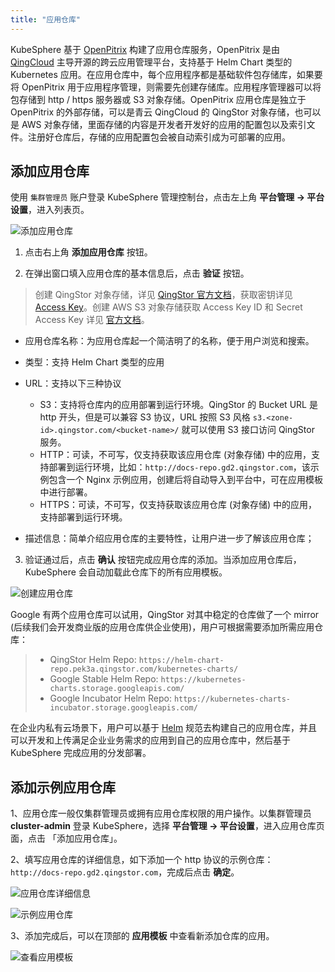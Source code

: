 ```yaml
---
title: "应用仓库"
---
```


KubeSphere 基于 [OpenPitrix](https://openpitrix.io) 构建了应用仓库服务，OpenPitrix 是由 [QingCloud](https://www.qingcloud.com) 主导开源的跨云应用管理平台，支持基于 Helm Chart 类型的 Kubernetes 应用。在应用仓库中，每个应用程序都是基础软件包存储库，如果要将 OpenPitrix 用于应用程序管理，则需要先创建存储库。应用程序管理器可以将包存储到 http / https 服务器或 S3 对象存储。OpenPitrix 应用仓库是独立于 OpenPitrix 的外部存储，可以是青云 QingCloud 的 QingStor 对象存储，也可以是 AWS 对象存储，里面存储的内容是开发者开发好的应用的配置包以及索引文件。注册好仓库后，存储的应用配置包会被自动索引成为可部署的应用。


## 添加应用仓库

使用 `集群管理员` 账户登录 KubeSphere 管理控制台，点击左上角 **平台管理 → 平台设置**，进入列表页。

![添加应用仓库](https://pek3b.qingstor.com/kubesphere-docs/png/20190410020944.png)

1. 点击右上角 **添加应用仓库** 按钮。

2. 在弹出窗口填入应用仓库的基本信息后，点击 **验证** 按钮。

> 创建 QingStor 对象存储，详见 [QingStor 官方文档](https://docs.qingcloud.com/qingstor/guide/bucket_manage.html#%E5%88%9B%E5%BB%BA-bucket)，获取密钥详见 [Access Key](https://docs.qingcloud.com/qingstor/api/common/signature.html#%E8%8E%B7%E5%8F%96-access-key)。创建 AWS S3 对象存储获取 Access Key ID 和 Secret Access Key 详见 [官方文档](https://docs.aws.amazon.com/zh_cn/general/latest/gr/managing-aws-access-keys.html)。

- 应用仓库名称：为应用仓库起一个简洁明了的名称，便于用户浏览和搜索。
- 类型：支持 Helm Chart 类型的应用
- URL：支持以下三种协议
   - S3：支持将仓库内的应用部署到运行环境。QingStor 的 Bucket URL 是 http 开头，但是可以兼容 S3 协议，URL 按照 S3 风格 `s3.<zone-id>.qingstor.com/<bucket-name>/` 就可以使用 S3 接口访问 QingStor 服务。
   - HTTP：可读，不可写，仅支持获取该应用仓库 (对象存储) 中的应用，支持部署到运行环境，比如：`http://docs-repo.gd2.qingstor.com`，该示例包含一个 Nginx 示例应用，创建后将自动导入到平台中，可在应用模板中进行部署。
   - HTTPS：可读，不可写，仅支持获取该应用仓库 (对象存储) 中的应用，支持部署到运行环境。

- 描述信息：简单介绍应用仓库的主要特性，让用户进一步了解该应用仓库；

3. 验证通过后，点击 **确认** 按钮完成应用仓库的添加。当添加应用仓库后，KubeSphere 会自动加载此仓库下的所有应用模板。

![创建应用仓库](/repo-basic.png)

Google 有两个应用仓库可以试用，QingStor 对其中稳定的仓库做了一个 mirror (后续我们会开发商业版的应用仓库供企业使用)，用户可根据需要添加所需应用仓库：

> - QingStor Helm Repo: `https://helm-chart-repo.pek3a.qingstor.com/kubernetes-charts/`
> - Google Stable Helm Repo: `https://kubernetes-charts.storage.googleapis.com/`
> - Google Incubator Helm Repo: `https://kubernetes-charts-incubator.storage.googleapis.com/`

在企业内私有云场景下，用户可以基于 [Helm](https://helm.sh) 规范去构建自己的应用仓库，并且可以开发和上传满足企业业务需求的应用到自己的应用仓库中，然后基于 KubeSphere 完成应用的分发部署。

## 添加示例应用仓库


1、应用仓库一般仅集群管理员或拥有应用仓库权限的用户操作。以集群管理员 **cluster-admin** 登录 KubeSphere，选择 **平台管理 → 平台设置**，进入应用仓库页面，点击 「添加应用仓库」。

2、填写应用仓库的详细信息，如下添加一个 http 协议的示例仓库：`http://docs-repo.gd2.qingstor.com`，完成后点击 **确定**。

![应用仓库详细信息](/app-repo-basic.png)

![示例应用仓库](https://pek3b.qingstor.com/kubesphere-docs/png/20190428181651.png)

3、添加完成后，可以在顶部的 **应用模板** 中查看新添加仓库的应用。

![查看应用模板](/app-template-lists.png)